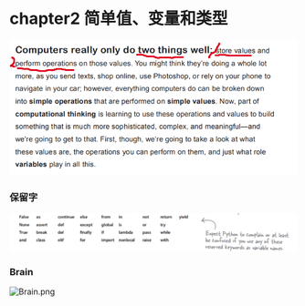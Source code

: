 # chapter2 简单值、变量和类型
![i](1.png)

### 保留字
![baoliuzi.png](baoliuzi.png)

### Brain
![Brain.png](Brain.png)